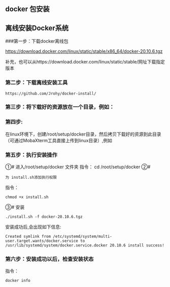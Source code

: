 ## docker 包安装

## 离线安装Docker系统

###第一步：下载docker离线包

https://download.docker.com/linux/static/stable/x86_64/docker-20.10.6.tgz

补充，也可以从https://download.docker.com/linux/static/stable/网址下载指定版本

### 第二步：下载离线安装工具

    https://github.com/Jrohy/docker-install/

### 第三步：将下载好的资源放在一个目录，例如：

### 第四步:
   在linux环境下，创建/root/setup/docker目录，然后拷贝下载好的资源到此目录（可通过MobaXterm工具直接上传到linux目录）,例如

### 第五步：执行安装操作

①# 
    进入/root/setup/docker 文件夹
指令：
    cd /root/setup/docker
②# 

    为 install.sh添加执行权限
指令： 

    chmod +x install.sh
③# 安装

    ./install.sh -f docker-20.10.6.tgz

安装成功后,会出现如下信息:
    
    Created symlink from /etc/systemd/system/multi-user.target.wants/docker.service to /usr/lib/systemd/system/docker.service.docker 20.10.6 install success!
### 第六步：安装成功以后，检查安装状态

指令：

    docker info

